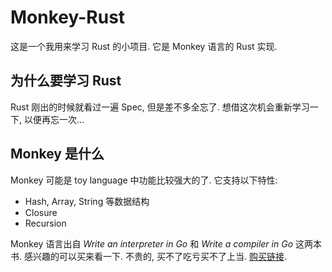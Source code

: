 # Monkey-Rust

这是一个我用来学习 Rust 的小项目. 它是 Monkey 语言的 Rust 实现.

## 为什么要学习 Rust
Rust 刚出的时候就看过一遍 Spec, 但是差不多全忘了. 想借这次机会重新学习一下, 以便再忘一次...

## Monkey 是什么
Monkey 可能是 toy language 中功能比较强大的了. 它支持以下特性:

* Hash, Array, String 等数据结构
* Closure
* Recursion

Monkey 语言出自 *Write an interpreter in Go* 和 *Write a compiler in Go* 这两本书. 感兴趣的可以买来看一下. 不贵的, 买不了吃亏买不了上当. [购买链接](https://interpreterbook.com/).
